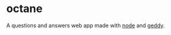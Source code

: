 octane
======

A questions and answers web app made with [node](https://nodejs.org) and [geddy](http://geddyjs.org).
